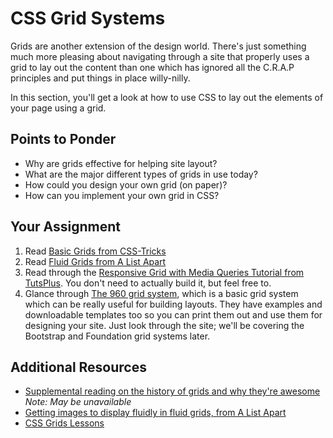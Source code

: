 # CSS Grid Systems

Grids are another extension of the design world.  There's just something much more pleasing about navigating through a site that properly uses a grid to lay out the content than one which has ignored all the C.R.A.P principles and put things in place willy-nilly.

In this section, you'll get a look at how to use CSS to lay out the elements of your page using a grid.  

## Points to Ponder

* Why are grids effective for helping site layout?
* What are the major different types of grids in use today?
* How could you design your own grid (on paper)?
* How can you implement your own grid in CSS?

## Your Assignment

1. Read [Basic Grids from CSS-Tricks](http://css-tricks.com/dont-overthink-it-grids/)
2. Read [Fluid Grids from A List Apart](http://alistapart.com/article/fluidgrids)
3. Read through the [Responsive Grid with Media Queries Tutorial from TutsPlus](http://webdesign.tutsplus.com/tutorials/a-basic-responsive-grid-plus-handy-css3-media-query-reporter--webdesign-5121).  You don't need to actually build it, but feel free to.
4. Glance through [The 960 grid system](http://960.gs/), which is a basic grid system which can be really useful for building layouts.  They have examples and downloadable templates too so you can print them out and use them for designing your site.  Just look through the site; we'll be covering the Bootstrap and Foundation grid systems later.

## Additional Resources

* [Supplemental reading on the history of grids and why they're awesome](http://www.subtraction.com/pics/0703/grids_are_good.pdf) *Note: May be unavailable*
* [Getting images to display fluidly in fluid grids, from A List Apart](http://alistapart.com/article/fluid-images)
* [CSS Grids Lessons](https://hackdesign.org/lessons/32)